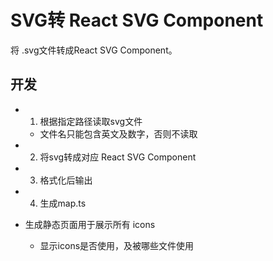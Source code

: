 # SVG转 React SVG Component

将 .svg文件转成React SVG Component。


## 开发

- 1. 根据指定路径读取svg文件
    - 文件名只能包含英文及数字，否则不读取

- 2. 将svg转成对应 React SVG Component

- 3. 格式化后输出

- 4. 生成map.ts

- 生成静态页面用于展示所有 icons
    - 显示icons是否使用，及被哪些文件使用